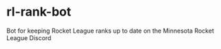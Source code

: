 # rl-rank-bot
Bot for keeping Rocket League ranks up to date on the Minnesota Rocket League Discord
